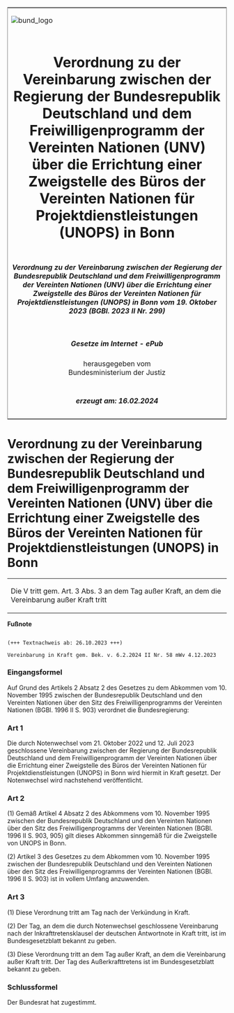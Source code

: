 <span id="DECKBLATT.html"></span>

<table border="0" frame="border" width="100%">

<tr valign="top">

<td align="left">

![bund\_logo](BfJ_2021_Web_de_de.gif)

</td>

<td align="right">

 

</td>

</tr>

<tr align="center" valign="middle">

<td colspan="2">

# Verordnung zu der Vereinbarung zwischen der Regierung der Bundesrepublik Deutschland und dem Freiwilligenprogramm der Vereinten Nationen (UNV) über die Errichtung einer Zweigstelle des Büros der Vereinten Nationen für Projektdienstleistungen (UNOPS) in Bonn

</td>

</tr>

<tr align="center" valign="middle">

<td colspan="2">

##### Verordnung zu der Vereinbarung zwischen der Regierung der Bundesrepublik Deutschland und dem Freiwilligenprogramm der Vereinten Nationen (UNV) über die Errichtung einer Zweigstelle des Büros der Vereinten Nationen für Projektdienstleistungen (UNOPS) in Bonn vom 19. Oktober 2023 (BGBl. 2023 II Nr. 299)

</td>

</tr>

<tr align="center" valign="middle">

<td colspan="2">

  
  

##### Gesetze im Internet - ePub  
  
herausgegeben vom  
Bundesministerium der Justiz

</td>

</tr>

<tr align="center" valign="bottom">

<td colspan="2">

  
  

##### erzeugt am: 16.02.2024

</td>

</tr>

</table>

<span id="BJNR12B0O0023.html"></span>

# Verordnung zu der Vereinbarung zwischen der Regierung der Bundesrepublik Deutschland und dem Freiwilligenprogramm der Vereinten Nationen (UNV) über die Errichtung einer Zweigstelle des Büros der Vereinten Nationen für Projektdienstleistungen (UNOPS) in Bonn

<div>

<div class="jnhtml">

<table width="100%">

<colgroup>

<col width="10%">

</col>

<col width="90%">

</col>

</colgroup>

<tr>

<td class="StandkommentarAufh" colspan="2">

Die V tritt gem. Art. 3 Abs. 3 an dem Tag außer Kraft, an dem die
Vereinbarung außer Kraft tritt

</div>

</div>

</td>

</tr>

</table>

</div>

</div>

<div>

  
**Fußnote**

<div class="jnhtml">

<div>

<div class="jurAbsatz">

  

``` 
 
(+++ Textnachweis ab: 26.10.2023 +++)
 
Vereinbarung in Kraft gem. Bek. v. 6.2.2024 II Nr. 58 mWv 4.12.2023 
```

</div>

</div>

</div>

</div>

<span id="BJNR12B0O0023BJNE000100000.html"></span>

### Eingangsformel  

<div>

<div class="jnhtml">

<div>

<div class="jurAbsatz">

Auf Grund des Artikels 2 Absatz 2 des Gesetzes zu dem Abkommen vom 10.
November 1995 zwischen der Bundesrepublik Deutschland und den Vereinten
Nationen über den Sitz des Freiwilligenprogramms der Vereinten Nationen
(BGBl. 1996 II S. 903) verordnet die Bundesregierung:

</div>

</div>

</div>

</div>

<span id="BJNR12B0O0023BJNE000200000.html"></span>

### Art 1  

<div>

<div class="jnhtml">

<div>

<div class="jurAbsatz">

Die durch Notenwechsel vom 21. Oktober 2022 und 12. Juli 2023
geschlossene Vereinbarung zwischen der Regierung der Bundesrepublik
Deutschland und dem Freiwilligenprogramm der Vereinten Nationen über die
Errichtung einer Zweigstelle des Büros der Vereinten Nationen für
Projektdienstleistungen (UNOPS) in Bonn wird hiermit in Kraft gesetzt.
Der Notenwechsel wird nachstehend veröffentlicht.

</div>

</div>

</div>

</div>

<span id="BJNR12B0O0023BJNE000300000.html"></span>

### Art 2  

<div>

<div class="jnhtml">

<div>

<div class="jurAbsatz">

(1) Gemäß Artikel 4 Absatz 2 des Abkommens vom 10. November 1995
zwischen der Bundesrepublik Deutschland und den Vereinten Nationen über
den Sitz des Freiwilligenprogramms der Vereinten Nationen (BGBl. 1996 II
S. 903, 905) gilt dieses Abkommen sinngemäß für die Zweigstelle von
UNOPS in Bonn.

</div>

<div class="jurAbsatz">

(2) Artikel 3 des Gesetzes zu dem Abkommen vom 10. November 1995
zwischen der Bundesrepublik Deutschland und den Vereinten Nationen über
den Sitz des Freiwilligenprogramms der Vereinten Nationen (BGBl. 1996 II
S. 903) ist in vollem Umfang anzuwenden.

</div>

</div>

</div>

</div>

<span id="BJNR12B0O0023BJNE000400000.html"></span>

### Art 3  

<div>

<div class="jnhtml">

<div>

<div class="jurAbsatz">

(1) Diese Verordnung tritt am Tag nach der Verkündung in Kraft.

</div>

<div class="jurAbsatz">

(2) Der Tag, an dem die durch Notenwechsel geschlossene Vereinbarung
nach der Inkrafttretensklausel der deutschen Antwortnote in Kraft tritt,
ist im Bundesgesetzblatt bekannt zu geben.

</div>

<div class="jurAbsatz">

(3) Diese Verordnung tritt an dem Tag außer Kraft, an dem die
Vereinbarung außer Kraft tritt. Der Tag des Außerkrafttretens ist im
Bundesgesetzblatt bekannt zu geben.

</div>

</div>

</div>

</div>

<span id="BJNR12B0O0023BJNE000500000.html"></span>

### Schlussformel  

<div>

<div class="jnhtml">

<div>

<div class="jurAbsatz">

Der Bundesrat hat zugestimmt.

</div>

</div>

</div>

</div>
